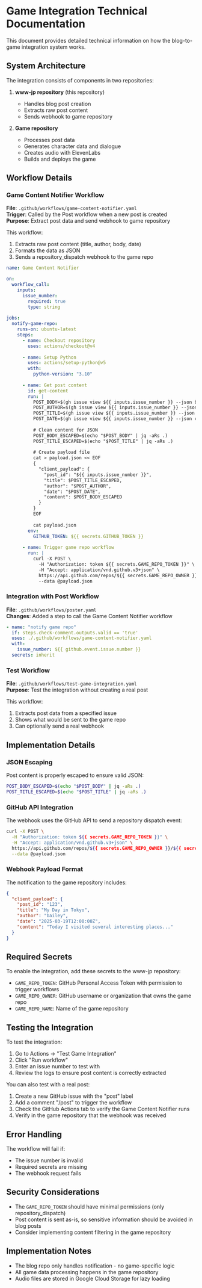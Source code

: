 # Game Integration Technical Documentation

This document provides detailed technical information on how the blog-to-game integration system works.

## System Architecture

The integration consists of components in two repositories:

1. **www-jp repository** (this repository)
   - Handles blog post creation
   - Extracts raw post content
   - Sends webhook to game repository

2. **Game repository**
   - Processes post data
   - Generates character data and dialogue
   - Creates audio with ElevenLabs
   - Builds and deploys the game

## Workflow Details

### Game Content Notifier Workflow

**File**: `.github/workflows/game-content-notifier.yaml`  
**Trigger**: Called by the Post workflow when a new post is created  
**Purpose**: Extract post data and send webhook to game repository

This workflow:
1. Extracts raw post content (title, author, body, date)
2. Formats the data as JSON
3. Sends a repository_dispatch webhook to the game repo

```yaml
name: Game Content Notifier

on:
  workflow_call:
    inputs:
      issue_number:
        required: true
        type: string
        
jobs:
  notify-game-repo:
    runs-on: ubuntu-latest
    steps:
      - name: Checkout repository
        uses: actions/checkout@v4
        
      - name: Setup Python
        uses: actions/setup-python@v5
        with:
          python-version: "3.10"
          
      - name: Get post content
        id: get-content
        run: |
          POST_BODY=$(gh issue view ${{ inputs.issue_number }} --json body -q .body)
          POST_AUTHOR=$(gh issue view ${{ inputs.issue_number }} --json author -q .author.login)
          POST_TITLE=$(gh issue view ${{ inputs.issue_number }} --json title -q .title)
          POST_DATE=$(gh issue view ${{ inputs.issue_number }} --json createdAt -q .createdAt)
          
          # Clean content for JSON
          POST_BODY_ESCAPED=$(echo "$POST_BODY" | jq -aRs .)
          POST_TITLE_ESCAPED=$(echo "$POST_TITLE" | jq -aRs .)
          
          # Create payload file
          cat > payload.json << EOF
          {
            "client_payload": {
              "post_id": "${{ inputs.issue_number }}",
              "title": $POST_TITLE_ESCAPED,
              "author": "$POST_AUTHOR",
              "date": "$POST_DATE",
              "content": $POST_BODY_ESCAPED
            }
          }
          EOF
          
          cat payload.json
        env:
          GITHUB_TOKEN: ${{ secrets.GITHUB_TOKEN }}
          
      - name: Trigger game repo workflow
        run: |
          curl -X POST \
            -H "Authorization: token ${{ secrets.GAME_REPO_TOKEN }}" \
            -H "Accept: application/vnd.github.v3+json" \
            https://api.github.com/repos/${{ secrets.GAME_REPO_OWNER }}/${{ secrets.GAME_REPO_NAME }}/dispatches \
            --data @payload.json
```

### Integration with Post Workflow

**File**: `.github/workflows/poster.yaml`  
**Changes**: Added a step to call the Game Content Notifier workflow

```yaml
- name: "notify game repo"
  if: steps.check-comment.outputs.valid == 'true'
  uses: ./.github/workflows/game-content-notifier.yaml
  with:
    issue_number: ${{ github.event.issue.number }}
  secrets: inherit
```

### Test Workflow

**File**: `.github/workflows/test-game-integration.yaml`  
**Purpose**: Test the integration without creating a real post

This workflow:
1. Extracts post data from a specified issue
2. Shows what would be sent to the game repo
3. Can optionally send a real webhook

## Implementation Details

### JSON Escaping

Post content is properly escaped to ensure valid JSON:

```bash
POST_BODY_ESCAPED=$(echo "$POST_BODY" | jq -aRs .)
POST_TITLE_ESCAPED=$(echo "$POST_TITLE" | jq -aRs .)
```

### GitHub API Integration

The webhook uses the GitHub API to send a repository dispatch event:

```bash
curl -X POST \
  -H "Authorization: token ${{ secrets.GAME_REPO_TOKEN }}" \
  -H "Accept: application/vnd.github.v3+json" \
  https://api.github.com/repos/${{ secrets.GAME_REPO_OWNER }}/${{ secrets.GAME_REPO_NAME }}/dispatches \
  --data @payload.json
```

### Webhook Payload Format

The notification to the game repository includes:

```json
{
  "client_payload": {
    "post_id": "123",
    "title": "My Day in Tokyo",
    "author": "bailey",
    "date": "2025-03-19T12:00:00Z",
    "content": "Today I visited several interesting places..."
  }
}
```

## Required Secrets

To enable the integration, add these secrets to the www-jp repository:

- `GAME_REPO_TOKEN`: GitHub Personal Access Token with permission to trigger workflows
- `GAME_REPO_OWNER`: GitHub username or organization that owns the game repo
- `GAME_REPO_NAME`: Name of the game repository

## Testing the Integration

To test the integration:

1. Go to Actions → "Test Game Integration"
2. Click "Run workflow"
3. Enter an issue number to test with
4. Review the logs to ensure post content is correctly extracted

You can also test with a real post:

1. Create a new GitHub issue with the "post" label
2. Add a comment "/post" to trigger the workflow
3. Check the GitHub Actions tab to verify the Game Content Notifier runs
4. Verify in the game repository that the webhook was received

## Error Handling

The workflow will fail if:
- The issue number is invalid
- Required secrets are missing
- The webhook request fails

## Security Considerations

- The `GAME_REPO_TOKEN` should have minimal permissions (only repository_dispatch)
- Post content is sent as-is, so sensitive information should be avoided in blog posts
- Consider implementing content filtering in the game repository

## Implementation Notes

- The blog repo only handles notification - no game-specific logic
- All game data processing happens in the game repository
- Audio files are stored in Google Cloud Storage for lazy loading